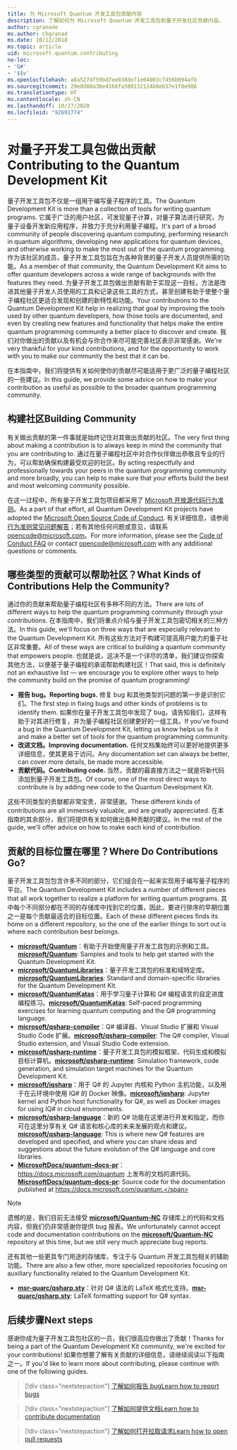 ```yaml
---
title: 为 Microsoft Quantum 开发工具包贡献内容
description: 了解如何为 Microsoft Quantum 开发工具包和量子开发社区贡献内容。
author: cgranade
ms.author: chgranad
ms.date: 10/12/2018
ms.topic: article
uid: microsoft.quantum.contributing
no-loc:
- 'Q#'
- '$$v'
ms.openlocfilehash: a8a527df59bd7ee038de71e04003cf456b094afb
ms.sourcegitcommit: 29e0d88a30e4166fa580132124b0eb57e1f0e986
ms.translationtype: HT
ms.contentlocale: zh-CN
ms.lasthandoff: 10/27/2020
ms.locfileid: "92691774"
---
```

# <a name="contributing-to-the-quantum-development-kit"></a><span data-ttu-id="ddccc-103">对量子开发工具包做出贡献</span><span class="sxs-lookup"><span data-stu-id="ddccc-103">Contributing to the Quantum Development Kit</span></span>

<span data-ttu-id="ddccc-104">量子开发工具包不仅是一组用于编写量子程序的工具。</span><span class="sxs-lookup"><span data-stu-id="ddccc-104">The Quantum Development Kit is more than a collection of tools for writing quantum programs.</span></span>
<span data-ttu-id="ddccc-105">它属于广泛的用户社区，可发现量子计算，对量子算法进行研究，为量子设备开发新应用程序，并致力于充分利用量子编程。</span><span class="sxs-lookup"><span data-stu-id="ddccc-105">It's part of a broad community of people discovering quantum computing, performing research in quantum algorithms, developing new applications for quantum devices, and otherwise working to make the most out of the quantum programming.</span></span>
<span data-ttu-id="ddccc-106">作为该社区的成员，量子开发工具包旨在为各种背景的量子开发人员提供所需的功能。</span><span class="sxs-lookup"><span data-stu-id="ddccc-106">As a member of that community, the Quantum Development Kit aims to offer quantum developers across a wide range of backgrounds with the features they need.</span></span>
<span data-ttu-id="ddccc-107">为量子开发工具包做出贡献有助于实现这一目标，方法是改进其他量子开发人员使用的工具和记录这些工具的方式，甚至创建有助于使整个量子编程社区更适合发现和创建的新特性和功能。</span><span class="sxs-lookup"><span data-stu-id="ddccc-107">Your contributions to the Quantum Development Kit help in realizing that goal by improving the tools used by other quantum developers, how those tools are documented, and even by creating new features and functionality that helps make the entire quantum programming community a better place to discover and create.</span></span>
<span data-ttu-id="ddccc-108">我们对你做出的贡献以及有机会与你合作来尽可能完善社区表示非常感谢。</span><span class="sxs-lookup"><span data-stu-id="ddccc-108">We're very thankful for your kind contributions, and for the opportunity to work with you to make our community the best that it can be.</span></span> 

<span data-ttu-id="ddccc-109">在本指南中，我们将提供有关如何使你的贡献尽可能适用于更广泛的量子编程社区的一些建议。</span><span class="sxs-lookup"><span data-stu-id="ddccc-109">In this guide, we provide some advice on how to make your contribution as useful as possible to the broader quantum programming community.</span></span>

## <a name="building-community"></a><span data-ttu-id="ddccc-110">构建社区</span><span class="sxs-lookup"><span data-stu-id="ddccc-110">Building Community</span></span>

<span data-ttu-id="ddccc-111">有关做出贡献的第一件事就是始终记住对其做出贡献的社区。</span><span class="sxs-lookup"><span data-stu-id="ddccc-111">The very first thing about making a contribution is to always keep in mind the community that you are contributing to.</span></span>
<span data-ttu-id="ddccc-112">通过在量子编程社区中对合作伙伴做出恭敬且专业的行为，可以帮助确保构建最受欢迎的社区。</span><span class="sxs-lookup"><span data-stu-id="ddccc-112">By acting respectfully and professionally towards your peers in the quantum programming community and more broadly, you can help to make sure that your efforts build the best and most welcoming community possible.</span></span>

<span data-ttu-id="ddccc-113">在这一过程中，所有量子开发工具包项目都采用了 [Microsoft 开放源代码行为准则](https://opensource.microsoft.com/codeofconduct/)。</span><span class="sxs-lookup"><span data-stu-id="ddccc-113">As a part of that effort, all Quantum Development Kit projects have adopted the [Microsoft Open Source Code of Conduct](https://opensource.microsoft.com/codeofconduct/).</span></span>
<span data-ttu-id="ddccc-114">有关详细信息，请参阅[行为准则常见问题解答](https://opensource.microsoft.com/codeofconduct/faq/)；若有其他任何问题或意见，请联系 [opencode@microsoft.com](mailto:opencode@microsoft.com)。</span><span class="sxs-lookup"><span data-stu-id="ddccc-114">For more information, please see the [Code of Conduct FAQ](https://opensource.microsoft.com/codeofconduct/faq/) or contact [opencode@microsoft.com](mailto:opencode@microsoft.com) with any additional questions or comments.</span></span>

## <a name="what-kinds-of-contributions-help-the-community"></a><span data-ttu-id="ddccc-115">哪些类型的贡献可以帮助社区？</span><span class="sxs-lookup"><span data-stu-id="ddccc-115">What Kinds of Contributions Help the Community?</span></span>

<span data-ttu-id="ddccc-116">通过你的贡献来帮助量子编程社区有多种不同的方法。</span><span class="sxs-lookup"><span data-stu-id="ddccc-116">There are lots of different ways to help the quantum programming community through your contributions.</span></span>
<span data-ttu-id="ddccc-117">在本指南中，我们将重点介绍与量子开发工具包密切相关的三种方法。</span><span class="sxs-lookup"><span data-stu-id="ddccc-117">In this guide, we'll focus on three ways that are especially relevant to the Quantum Development Kit.</span></span>
<span data-ttu-id="ddccc-118">所有这些方法对于构建可提高用户能力的量子社区非常重要。</span><span class="sxs-lookup"><span data-stu-id="ddccc-118">All of these ways are critical to building a quantum community that empowers people.</span></span>
<span data-ttu-id="ddccc-119">也就是说，这决不是一个详尽的清单，我们建议你探索其他方法，以便基于量子编程的承诺帮助构建社区！</span><span class="sxs-lookup"><span data-stu-id="ddccc-119">That said, this is definitely not an exhaustive list — we encourage you to explore other ways to help the community build on the promise of quantum programming!</span></span>

- <span data-ttu-id="ddccc-120">**报告 bug。**</span><span class="sxs-lookup"><span data-stu-id="ddccc-120">**Reporting bugs.**</span></span> <span data-ttu-id="ddccc-121">修复 bug 和其他类型的问题的第一步是识别它们。</span><span class="sxs-lookup"><span data-stu-id="ddccc-121">The first step in fixing bugs and other kinds of problems is to identify them.</span></span> <span data-ttu-id="ddccc-122">如果你在量子开发工具包中发现了 bug，请告知我们，这样有助于对其进行修复，并为量子编程社区创建更好的一组工具。</span><span class="sxs-lookup"><span data-stu-id="ddccc-122">If you've found a bug in the Quantum Development Kit, letting us know helps us fix it and make a better set of tools for the quantum programming community.</span></span>
- <span data-ttu-id="ddccc-123">**改进文档。**</span><span class="sxs-lookup"><span data-stu-id="ddccc-123">**Improving documentation.**</span></span> <span data-ttu-id="ddccc-124">任何文档集始终可以更好地提供更多详细信息，使其更易于访问。</span><span class="sxs-lookup"><span data-stu-id="ddccc-124">Any documentation set can always be better, can cover more details, be made more accessible.</span></span>
- <span data-ttu-id="ddccc-125">**贡献代码。**</span><span class="sxs-lookup"><span data-stu-id="ddccc-125">**Contributing code.**</span></span> <span data-ttu-id="ddccc-126">当然，贡献的最直接方法之一就是将新代码添加到量子开发工具包。</span><span class="sxs-lookup"><span data-stu-id="ddccc-126">Of course, one of the most direct ways to contribute is by adding new code to the Quantum Development Kit.</span></span>

<span data-ttu-id="ddccc-127">这些不同类型的贡献都非常宝贵，非常感谢。</span><span class="sxs-lookup"><span data-stu-id="ddccc-127">These different kinds of contributions are all immensely valuable, and are greatly appreciated.</span></span>
<span data-ttu-id="ddccc-128">在本指南的其余部分，我们将提供有关如何做出各种贡献的建议。</span><span class="sxs-lookup"><span data-stu-id="ddccc-128">In the rest of the guide, we'll offer advice on how to make each kind of contribution.</span></span>

## <a name="where-do-contributions-go"></a><span data-ttu-id="ddccc-129">贡献的目标位置在哪里？</span><span class="sxs-lookup"><span data-stu-id="ddccc-129">Where Do Contributions Go?</span></span>

<span data-ttu-id="ddccc-130">量子开发工具包包含许多不同的部分，它们组合在一起来实现用于编写量子程序的平台。</span><span class="sxs-lookup"><span data-stu-id="ddccc-130">The Quantum Development Kit includes a number of different pieces that all work together to realize a platform for writing quantum programs.</span></span>
<span data-ttu-id="ddccc-131">其中每个不同部分都在不同的存储库中找到它的位置，因此，要进行排序的早期位置之一是每个贡献最适合的目标位置。</span><span class="sxs-lookup"><span data-stu-id="ddccc-131">Each of these different pieces finds its home on a different repository, so the one of the earlier things to sort out is where each contribution best belongs.</span></span>

- <span data-ttu-id="ddccc-132">[**microsoft/Quantum**](https://github.com/Microsoft/Quantum)：有助于开始使用量子开发工具包的示例和工具。</span><span class="sxs-lookup"><span data-stu-id="ddccc-132">[**microsoft/Quantum**](https://github.com/Microsoft/Quantum): Samples and tools to help get started with the Quantum Development Kit.</span></span>
- <span data-ttu-id="ddccc-133">[**microsoft/QuantumLibraries**](https://github.com/Microsoft/QuantumLibraries)：量子开发工具包的标准和域特定库。</span><span class="sxs-lookup"><span data-stu-id="ddccc-133">[**microsoft/QuantumLibraries**](https://github.com/Microsoft/QuantumLibraries): Standard and domain-specific libraries for the Quantum Development Kit.</span></span>
- <span data-ttu-id="ddccc-134">[**microsoft/QuantumKatas**](https://github.com/Microsoft/QuantumKatas)：用于学习量子计算和 Q# 编程语言的自定进度编程练习。</span><span class="sxs-lookup"><span data-stu-id="ddccc-134">[**microsoft/QuantumKatas**](https://github.com/Microsoft/QuantumKatas): Self-paced programming exercises for learning quantum computing and the Q# programming language.</span></span>
- <span data-ttu-id="ddccc-135">[**microsoft/qsharp-compiler**](https://github.com/microsoft/qsharp-compiler)：Q# 编译器、Visual Studio 扩展和 Visual Studio Code 扩展。</span><span class="sxs-lookup"><span data-stu-id="ddccc-135">[**microsoft/qsharp-compiler**](https://github.com/microsoft/qsharp-compiler): The Q# compiler, Visual Studio extension, and Visual Studio Code extension.</span></span>
- <span data-ttu-id="ddccc-136">[**microsoft/qsharp-runtime**](https://github.com/microsoft/qsharp-runtime)：量子开发工具包的模拟框架、代码生成和模拟目标计算机。</span><span class="sxs-lookup"><span data-stu-id="ddccc-136">[**microsoft/qsharp-runtime**](https://github.com/microsoft/qsharp-runtime): Simulation framework, code generation, and simulation target machines for the Quantum Development Kit.</span></span>
- <span data-ttu-id="ddccc-137">[**microsoft/iqsharp**](https://github.com/microsoft/iqsharp)：用于 Q# 的 Jupyter 内核和 Python 主机功能，以及用于在云环境中使用 IQ# 的 Docker 映像。</span><span class="sxs-lookup"><span data-stu-id="ddccc-137">[**microsoft/iqsharp**](https://github.com/microsoft/iqsharp): Jupyter kernel and Python host functionality for Q#, as well as Docker images for using IQ# in cloud environments.</span></span>
- <span data-ttu-id="ddccc-138">[**microsoft/qsharp-language**](https://github.com/microsoft/qsharp-language)：新的 Q# 功能在这里进行开发和指定，而你可在这里分享有关 Q# 语言和核心库的未来发展的观点和建议。</span><span class="sxs-lookup"><span data-stu-id="ddccc-138">[**microsoft/qsharp-language**](https://github.com/microsoft/qsharp-language): This is where new Q# features are developed and specified, and where you can share ideas and suggestions about the future evolution of the Q# language and core libraries.</span></span>
- <span data-ttu-id="ddccc-139">[**MicrosoftDocs/quantum-docs-pr**](https://github.com/MicrosoftDocs/quantum-docs-pr)： https://docs.microsoft.com/quantum 上发布的文档的源代码。</span><span class="sxs-lookup"><span data-stu-id="ddccc-139">[**MicrosoftDocs/quantum-docs-pr**](https://github.com/MicrosoftDocs/quantum-docs-pr): Source code for the documentation published at https://docs.microsoft.com/quantum.</span></span>

> [!NOTE]
> <span data-ttu-id="ddccc-140">遗憾的是，我们目前无法接受 [**microsoft/Quantum-NC**](https://github.com/microsoft/Quantum-NC) 存储库上的代码和文档内容，但我们仍非常感谢你提供 bug 报表。</span><span class="sxs-lookup"><span data-stu-id="ddccc-140">We unfortunately cannot accept code and documentation contributions on the [**microsoft/Quantum-NC**](https://github.com/microsoft/Quantum-NC) repository at this time, but we still very much appreciate bug reports.</span></span>

<span data-ttu-id="ddccc-141">还有其他一些更具专门用途的存储库，专注于与 Quantum 开发工具包相关的辅助功能。</span><span class="sxs-lookup"><span data-stu-id="ddccc-141">There are also a few other, more specialized repositories focusing on auxiliary functionality related to the Quantum Development Kit.</span></span>

- <span data-ttu-id="ddccc-142">[**msr-quarc/qsharp.sty**](https://github.com/msr-quarc/qsharp.sty)：针对 Q# 语法的 LaTeX 格式化支持。</span><span class="sxs-lookup"><span data-stu-id="ddccc-142">[**msr-quarc/qsharp.sty**](https://github.com/msr-quarc/qsharp.sty): LaTeX formatting support for Q# syntax.</span></span>

## <a name="next-steps"></a><span data-ttu-id="ddccc-143">后续步骤</span><span class="sxs-lookup"><span data-stu-id="ddccc-143">Next steps</span></span>

<span data-ttu-id="ddccc-144">感谢你成为量子开发工具包社区的一员，我们很高应你做出了贡献！</span><span class="sxs-lookup"><span data-stu-id="ddccc-144">Thanks for being a part of the Quantum Development Kit community, we're excited for your contributions!</span></span>
<span data-ttu-id="ddccc-145">如果你想要了解有关贡献的详细信息，请继续阅读以下指南之一。</span><span class="sxs-lookup"><span data-stu-id="ddccc-145">If you'd like to learn more about contributing, please continue with one of the following guides.</span></span>

> [!div class="nextstepaction"]
> [<span data-ttu-id="ddccc-146">了解如何报告 bug</span><span class="sxs-lookup"><span data-stu-id="ddccc-146">Learn how to report bugs</span></span>](xref:microsoft.quantum.contributing.reporting)

> [!div class="nextstepaction"]
> [<span data-ttu-id="ddccc-147">了解如何提供文档</span><span class="sxs-lookup"><span data-stu-id="ddccc-147">Learn how to contribute documentation</span></span>](xref:microsoft.quantum.contributing.docs)

> [!div class="nextstepaction"]
> [<span data-ttu-id="ddccc-148">了解如何打开拉取请求</span><span class="sxs-lookup"><span data-stu-id="ddccc-148">Learn how to open pull requests</span></span>](xref:microsoft.quantum.contributing.pulls)

